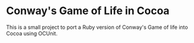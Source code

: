 # Conway's Game of Life in Cocoa

This is a small project to port a Ruby version of Conway's Game of life into Cocoa using OCUnit.

